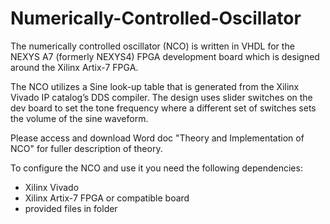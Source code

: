# Numerically-Controlled-Oscillator

The numerically controlled oscillator (NCO) is written in VHDL for the NEXYS A7 (formerly NEXYS4) FPGA development board which is designed around the Xilinx Artix-7 FPGA.

The NCO utilizes a Sine look-up table that is generated from the Xilinx Vivado IP catalog’s DDS compiler. The design uses slider switches on the dev board to set the tone frequency where a different set of switches sets the volume of the sine waveform.

Please access and download Word doc "Theory and Implementation of NCO" for fuller description of theory.

To configure the NCO and use it you need the following dependencies:
* Xilinx Vivado       
* Xilinx Artix-7 FPGA or compatible board
* provided files in folder
